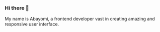 ### Hi there 👋


<!-- **Abayomzee/Abayomzee** is a ✨ _special_ ✨ repository because its `README.md` (this file) appears on your GitHub profile. -->

My name is Abayomi, a frontend developer vast in creating amazing and responsive user interface.

<!-- Here are some ideas to get you started: -->
<!-- 
- 🔭 I’m currently working on something amazing
- 🌱 I’m currently learning blockchain
- 👯 I’m looking to collaborate on interesting project -->
<!-- - 🤔 I’m looking for help with ... -->
<!-- - 💬 Ask me about ... -->
<!-- - 📫 How to reach me: okegbenroabayo@gmail.com -->
<!-- - 😄 Pronouns: ... -->
<!-- - ⚡ Fun fact: ... -->

